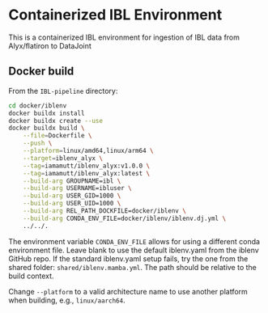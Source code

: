 # Containerized IBL Environment

This is a containerized IBL environment for ingestion of IBL data from Alyx/flatiron to  DataJoint

## Docker build

From the `IBL-pipeline` directory: 

```bash
cd docker/iblenv
docker buildx install
docker buildx create --use
docker buildx build \
    --file=Dockerfile \
    --push \
    --platform=linux/amd64,linux/arm64 \
    --target=iblenv_alyx \
    --tag=iamamutt/iblenv_alyx:v1.0.0 \
    --tag=iamamutt/iblenv_alyx:latest \
    --build-arg GROUPNAME=ibl \
    --build-arg USERNAME=ibluser \
    --build-arg USER_GID=1000 \
    --build-arg USER_UID=1000 \
    --build-arg REL_PATH_DOCKFILE=docker/iblenv \
    --build-arg CONDA_ENV_FILE=docker/iblenv/iblenv.dj.yml \
    ../../.
```

<!--
local docker image (single platform only)

```bash
docker buildx build \
    --file=Dockerfile \
    --output=type=docker \
    --platform=linux/arm64 \
    --target=iblenv_alyx \
    --tag=iblenv_alyx:v1.0.0 \
    --tag=iblenv_alyx:latest \
    --build-arg GROUPNAME=ibl \
    --build-arg USERNAME=ibluser \
    --build-arg USER_GID=1000 \
    --build-arg USER_UID=1000 \
    --build-arg REL_PATH_DOCKFILE=docker/iblenv \
    --build-arg CONDA_ENV_FILE=docker/iblenv/iblenv.dj.yml \
    ../../.
```

Push image to Docker Hub

```bash
docker tag iblenv_alyx:v1.0.0 iamamutt/iblenv_alyx:v1.0.0
docker tag iblenv_alyx:latest iamamutt/iblenv_alyx:latest
docker push iamamutt/iblenv_alyx:latest
```
-->

The environment variable `CONDA_ENV_FILE` allows for using a different conda environment file. Leave blank to use the default iblenv.yaml from the iblenv GitHub repo. If the standard iblenv.yaml setup fails, try the one from the shared folder: `shared/iblenv.mamba.yml`. The path should be relative to the build context.

Change `--platform` to a valid architecture name to use another platform when building, e.g., `linux/aarch64`.
